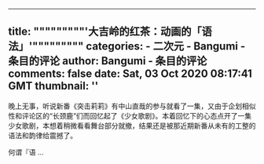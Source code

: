 
---
title: """""""""'大吉岭的红茶：动画的「语法」'"""""""""
categories: 
    - 二次元
    - Bangumi - 条目的评论
author: Bangumi - 条目的评论
comments: false
date: Sat, 03 Oct 2020 08:17:41 GMT
thumbnail: ''
---

<div>   
晚上无事，听说新番《突击莉莉》有中山直哉的参与就看了一集，又由于企划相似性和评论区的“长颈鹿”们而回忆起了《少女歌剧》。本着回忆下的心态点开了一集少女歌剧，本想着稍微看看舞台部分就撤，结果还是被那近期新番从未有的工整的语法和韵律给震撼了。

何谓『语 ...  
</div>
            